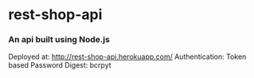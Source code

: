 # rest-shop-api
### An api built using Node.js

Deployed at: http://rest-shop-api.herokuapp.com/
Authentication: Token based
Password Digest: bcrpyt
